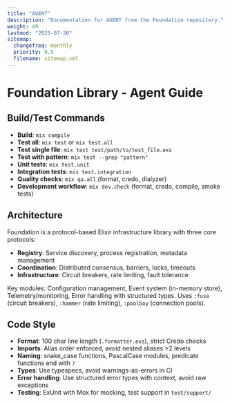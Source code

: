 ```yaml
---
title: "AGENT"
description: "Documentation for AGENT from the Foundation repository."
weight: 49
lastmod: "2025-07-30"
sitemap:
  changefreq: monthly
  priority: 0.5
  filename: sitemap.xml
---
```


# Foundation Library - Agent Guide

## Build/Test Commands
- **Build**: `mix compile`
- **Test all**: `mix test` or `mix test.all`
- **Test single file**: `mix test test/path/to/test_file.exs`
- **Test with pattern**: `mix test --grep "pattern"`
- **Unit tests**: `mix test.unit`
- **Integration tests**: `mix test.integration` 
- **Quality checks**: `mix qa.all` (format, credo, dialyzer)
- **Development workflow**: `mix dev.check` (format, credo, compile, smoke tests)

## Architecture
Foundation is a protocol-based Elixir infrastructure library with three core protocols:
- **Registry**: Service discovery, process registration, metadata management
- **Coordination**: Distributed consensus, barriers, locks, timeouts
- **Infrastructure**: Circuit breakers, rate limiting, fault tolerance

Key modules: Configuration management, Event system (in-memory store), Telemetry/monitoring, Error handling with structured types. Uses `:fuse` (circuit breakers), `:hammer` (rate limiting), `:poolboy` (connection pools).

## Code Style
- **Format**: 100 char line length (`.formatter.exs`), strict Credo checks
- **Imports**: Alias order enforced, avoid nested aliases >2 levels
- **Naming**: snake_case functions, PascalCase modules, predicate functions end with `?`
- **Types**: Use typespecs, avoid warnings-as-errors in CI
- **Error handling**: Use structured error types with context, avoid raw exceptions
- **Testing**: ExUnit with Mox for mocking, test support in `test/support/`
